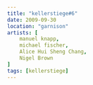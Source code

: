 ```yaml
---
title: "kellerstiege#6"
date: 2009-09-30
location: "garnison"
artists: [
    manuel knapp,
    michael fischer,
    Alice Hui Sheng Chang,
    Nigel Brown
]
tags: [kellerstiege]
---
```

